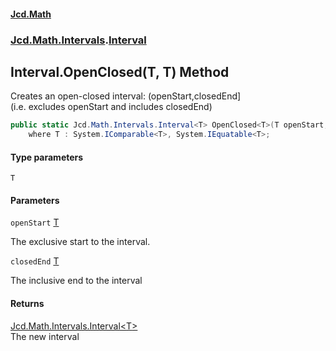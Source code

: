 #### [Jcd.Math](index.md 'index')
### [Jcd.Math.Intervals](Jcd.Math.Intervals.md 'Jcd.Math.Intervals').[Interval](Jcd.Math.Intervals.Interval.md 'Jcd.Math.Intervals.Interval')

## Interval.OpenClosed<T>(T, T) Method

Creates an open-closed interval: (openStart,closedEnd]  
(i.e. excludes openStart and includes closedEnd)

```csharp
public static Jcd.Math.Intervals.Interval<T> OpenClosed<T>(T openStart, T closedEnd)
    where T : System.IComparable<T>, System.IEquatable<T>;
```
#### Type parameters

<a name='Jcd.Math.Intervals.Interval.OpenClosed_T_(T,T).T'></a>

`T`
#### Parameters

<a name='Jcd.Math.Intervals.Interval.OpenClosed_T_(T,T).openStart'></a>

`openStart` [T](Jcd.Math.Intervals.Interval.OpenClosed_T_(T,T).md#Jcd.Math.Intervals.Interval.OpenClosed_T_(T,T).T 'Jcd.Math.Intervals.Interval.OpenClosed<T>(T, T).T')

The exclusive start to the interval.

<a name='Jcd.Math.Intervals.Interval.OpenClosed_T_(T,T).closedEnd'></a>

`closedEnd` [T](Jcd.Math.Intervals.Interval.OpenClosed_T_(T,T).md#Jcd.Math.Intervals.Interval.OpenClosed_T_(T,T).T 'Jcd.Math.Intervals.Interval.OpenClosed<T>(T, T).T')

The inclusive end to the interval

#### Returns
[Jcd.Math.Intervals.Interval&lt;](Jcd.Math.Intervals.Interval_T_.md 'Jcd.Math.Intervals.Interval<T>')[T](Jcd.Math.Intervals.Interval.OpenClosed_T_(T,T).md#Jcd.Math.Intervals.Interval.OpenClosed_T_(T,T).T 'Jcd.Math.Intervals.Interval.OpenClosed<T>(T, T).T')[&gt;](Jcd.Math.Intervals.Interval_T_.md 'Jcd.Math.Intervals.Interval<T>')  
The new interval
